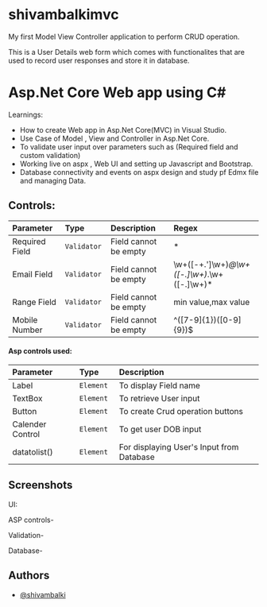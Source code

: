 # shivambalkimvc
My first Model View Controller application to perform CRUD operation.


This is a User Details web form which comes with functionalites that are used to record user responses and store it in database.

# Asp.Net Core Web app using C#

Learnings:
 - How to create Web app  in Asp.Net Core(MVC) in Visual Studio.
 - Use Case of Model , View and Controller in Asp.Net Core.
 - To validate user input over parameters such as (Required field and custom validation)
 - Working live on aspx , Web UI and setting up Javascript and Bootstrap.
 - Database connectivity and events on aspx design and study pf Edmx file and managing Data.


## Controls:




| Parameter | Type     | Description                | Regex|
| :-------- | :------- | :------------------------- | :-------------|
| Required Field | `Validator ` | Field cannot be empty|*
| Email Field | `Validator ` | Field cannot be empty|\w+([-+.']\w+)*@\w+([-.]\w+)*\.\w+([-.]\w+)*
| Range Field | `Validator ` | Field cannot be empty| min value,max value
| Mobile Number | `Validator ` | Field cannot be empty| ^([7-9]{1})([0-9]{9})$

#### Asp controls used:

| Parameter | Type     | Description                |
| :-------- | :------- | :------------------------- |
| Label | `Element ` | To display Field name
| TextBox | `Element ` | To retrieve User input
| Button| `Element ` | To create Crud operation buttons
| Calender Control | `Element ` | To get user DOB input
| datatolist()| `Element ` | For displaying User's Input from Database





## Screenshots
UI:

ASP controls-

Validation-


Database-



## Authors

- [@shivambalki](https://www.github.com/shivambalki)

